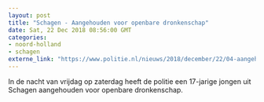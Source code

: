 ```yaml
---
layout: post
title: "Schagen - Aangehouden voor openbare dronkenschap"
date: Sat, 22 Dec 2018 08:56:00 GMT
categories: 
- noord-holland 
- schagen 
externe_link: "https://www.politie.nl/nieuws/2018/december/22/04-aangehouden-voor-openbare-dronkenschap.html"
---
```


In de nacht van vrijdag op zaterdag heeft de politie een 17-jarige jongen uit Schagen aangehouden voor openbare dronkenschap.
